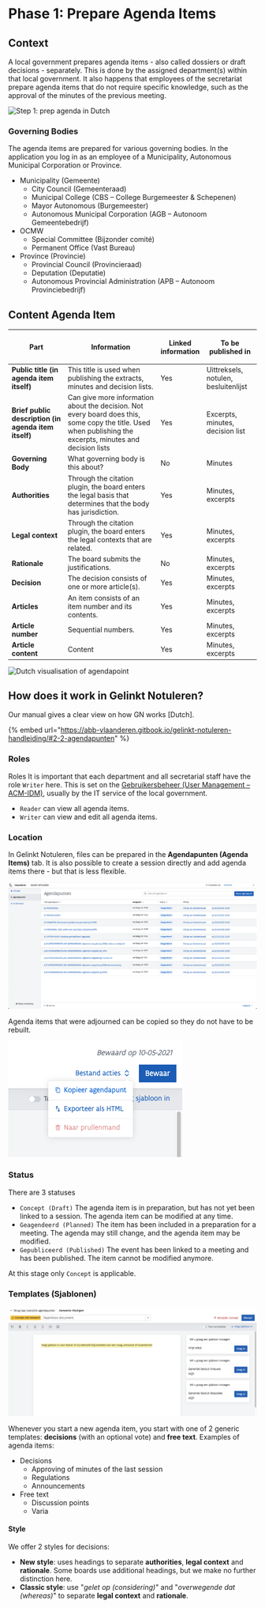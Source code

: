 # Phase 1: Prepare Agenda Items

## Context

A local government prepares agenda items - also called dossiers or draft decisions - separately. This is done by the assigned department(s) within that local government. It also happens that employees of the secretariat prepare agenda items that do not require specific knowledge, such as the approval of the minutes of the previous meeting.



![Step 1: prep agenda in Dutch](https://gblobscdn.gitbook.com/assets%2F-MP9YhmfGLVRY7JjkhY8%2F-Ma96cowi-CzaTUehb5Y%2F-Ma9GtCMxM97XRsnRnl-%2FScreenshot%202021-05-20%20at%2010.23.25.png?alt=media\&token=e7bb3f6c-a9ad-48c2-8ff6-9378e59423d4)

### Governing Bodies

The agenda items are prepared for various governing bodies. In the application you log in as an employee of a Municipality, Autonomous Municipal Corporation or Province.

* Municipality (Gemeente)
  * City Council (Gemeenteraad)
  * Municipal College (CBS – College Burgemeester & Schepenen)
  * Mayor Autonomous (Burgemeester)
  * Autonomous Municipal Corporation (AGB – Autonoom Gemeentebedrijf)
* OCMW
  * Special Committee (Bijzonder comité)
  * Permanent Office (Vast Bureau)
* Province (Provincie)
  * Provincial Council (Provincieraad)
  * Deputation (Deputatie)
  * Autonomous Provincial Administration (APB – Autonoom Provinciebedrijf)

## Content Agenda Item <a href="#inhoud-agendapunt" id="inhoud-agendapunt"></a>

| Part                                                 | Information                                                                                                                                                 | <p>Linked<br>information</p> | To be published in                   |
| ---------------------------------------------------- | ----------------------------------------------------------------------------------------------------------------------------------------------------------- | ---------------------------- | ------------------------------------ |
| **Public title (in agenda item itself)**             | This title is used when publishing the extracts, minutes and decision lists.                                                                                | Yes                          | Uittreksels, notulen, besluitenlijst |
| **Brief public description (in agenda item itself)** | Can give more information about the decision. Not every board does this, some copy the title. Used when publishing the excerpts, minutes and decision lists | Yes                          | Excerpts, minutes, decision list     |
| **Governing Body**                                   | What governing body is this about?                                                                                                                          | No                           | Minutes                              |
| **Authorities**                                      | Through the citation plugin, the board enters the legal basis that determines that the body has jurisdiction.                                               | Yes                          | Minutes, excerpts                    |
| **Legal context**                                    | Through the citation plugin, the board enters the legal contexts that are related.                                                                          | Yes                          | Minutes, excerpts                    |
| **Rationale**                                        | The board submits the justifications.                                                                                                                       | No                           | Minutes, excerpts                    |
| **Decision**                                         | The decision consists of one or more article(s).                                                                                                            | Yes                          | Minutes, excerpts                    |
| **Articles**                                         | An item consists of an item number and its contents.                                                                                                        | Yes                          | Minutes, excerpts                    |
| **Article number**                                   | Sequential numbers.                                                                                                                                         | Yes                          | Minutes, excerpts                    |
| **Article content**                                  | Content                                                                                                                                                     | Yes                          | Minutes, excerpts                    |

![Dutch visualisation of agendapoint](https://gblobscdn.gitbook.com/assets%2F-MP9YhmfGLVRY7JjkhY8%2F-Ma-jd-wkPTQmwsOzO25%2F-Ma-lL9\_BrLdG3O8HxIH%2FAgendapunt.png?alt=media\&token=97973568-6102-4d60-a7f6-97712cc35238)



## **How does it work in Gelinkt Notuleren?**

Our manual gives a clear view on how GN works \[Dutch].

{% embed url="https://abb-vlaanderen.gitbook.io/gelinkt-notuleren-handleiding/#2-2-agendapunten" %}

### Roles

Roles It is important that each department and all secretarial staff have the role `Writer` here. This is set on the [Gebruikersbeheer (User Management – ACM-IDM)](https://overheid.vlaanderen.be/ict/ict-diensten/gebruikersbeheer), usually by the IT service of the local government.

* `Reader` can view all agenda items.
* `Writer` can view and edit all agenda items.

### **Location**

In Gelinkt Notuleren, files can be prepared in the **Agendapunten (Agenda Items)** tab. It is also possible to create a session directly and add agenda items there - but that is less flexible.

![Example of overview of agenda items](<../../../.gitbook/assets/Screenshot 2021-05-10 at 19.37.12.png>)

Agenda items that were adjourned can be copied so they do not have to be rebuilt.

![Een agendapunt kopiëren](<../../../.gitbook/assets/Screenshot 2021-05-20 at 11.29.38.png>)

### Status

There are 3 statuses&#x20;

* `Concept (Draft)` The agenda item is in preparation, but has not yet been linked to a session. The agenda item can be modified at any time.
* `Geagendeerd (Planned)` The item has been included in a preparation for a meeting. The agenda may still change, and the agenda item may be modified.
* `Gepubliceerd (Published)` The event has been linked to a meeting and has been published. The item cannot be modified anymore.

At this stage only `Concept` is applicable.

### Templates (Sjablonen)

![Example of templates](<../../../.gitbook/assets/Screenshot 2021-05-18 at 18.51.34 copy-2.png>)

Whenever you start a new agenda item, you start with one of 2 generic templates: **decisions** (with an optional vote) and **free text**. Examples of agenda items:

* Decisions
  * Approving of minutes of the last session
  * Regulations
  * Announcements
* Free text
  * Discussion points
  * Varia

#### Style

We offer 2 styles for decisions:

* **New style**: uses headings to separate **authorities**, **legal context** and **rationale**. Some boards use additional headings, but we make no further distinction here.
* **Classic style**: use "_gelet op (considering)_" and "_overwegende dat (whereas)_" to separate **legal context** and **rationale**.
